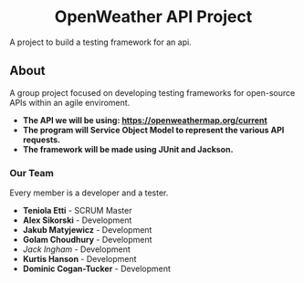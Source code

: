 
# 
<h1 align="center">OpenWeather API Project</h1>
A project to build a testing framework for an api.

## About
A group project focused on developing testing frameworks for open-source APIs within an agile enviroment.  
- **The API we will be using: https://openweathermap.org/current**
- **The program will Service Object Model to represent the various API requests.**
- **The framework will be made using JUnit and Jackson.**

### Our Team
Every member is a developer and a tester.

- **Teniola Etti** - SCRUM Master
- **Alex Sikorski** - Development
- **Jakub Matyjewicz** - Development
- **Golam Choudhury** - Development
- *Jack Ingham* - Development
- **Kurtis Hanson** - Development
- **Dominic Cogan-Tucker** - Development

